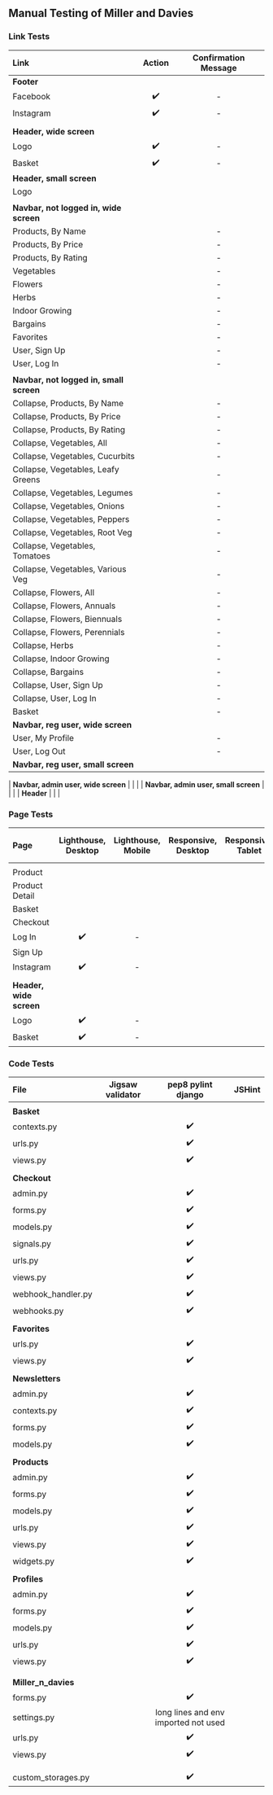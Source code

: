 ## Manual Testing of Miller and Davies

### Link Tests
| Link | Action | Confirmation Message |
|:-------------|:-----------:|:------------------------:|
| **Footer** |  |  |
| Facebook | :heavy_check_mark: | - |
| Instagram | :heavy_check_mark: | - |
| |  |  |
| **Header, wide screen** |  |  |
| Logo | :heavy_check_mark: | - |
| Basket | :heavy_check_mark: | - |
| **Header, small screen** |  |  |
| Logo |  |
| |  |  |
| **Navbar, not logged in, wide screen** |  |  |
| Products, By Name|  | - |
| Products, By Price|  | - |
| Products, By Rating|  | - |
| Vegetables |  | - |
| Flowers |  | - |
| Herbs |  | - |
| Indoor Growing |  | - |
| Bargains |  | - |
| Favorites|  | - |
| User, Sign Up |  | - |
| User, Log In |  | - |
| |  |  |
| **Navbar, not logged in, small screen** |  |  |
| Collapse, Products, By Name |  | - |
| Collapse, Products, By Price |  | - |
| Collapse, Products, By Rating |  | - |
| Collapse, Vegetables, All |  | - |
| Collapse, Vegetables, Cucurbits |  | - |
| Collapse, Vegetables, Leafy Greens |  | - |
| Collapse, Vegetables, Legumes |  | - |
| Collapse, Vegetables, Onions |  | - |
| Collapse, Vegetables, Peppers |  | - |
| Collapse, Vegetables, Root Veg |  | - |
| Collapse, Vegetables, Tomatoes |  | - |
| Collapse, Vegetables, Various Veg |  | - |
| Collapse, Flowers, All |  | - |
| Collapse, Flowers, Annuals |  | - |
| Collapse, Flowers, Biennuals |  | - |
| Collapse, Flowers, Perennials |  | - |
| Collapse, Herbs |  | - |
| Collapse, Indoor Growing |  | - |
| Collapse, Bargains |  | - |
| Collapse, User, Sign Up |  | - |
| Collapse, User, Log In |  | - |
| Basket |  | - |
| **Navbar, reg user, wide screen** |  |  |
| User, My Profile |  | - |
| User, Log Out |  | - |
| **Navbar, reg user, small screen** |  |  |

| **Navbar, admin user, wide screen** |  |  |
| **Navbar, admin user, small screen** |  |  |
| **Header** |  |  |


### Page Tests
| Page | Lighthouse, Desktop | Lighthouse, Mobile | Responsive, Desktop | Responsive, Tablet | Responsive, Mobile | HTML-validator W3 |
|:-----|:-------------------:|:------------------:|:-------------------:|:------------------:|:------------------:|:-----------------:|
|  |  |  |  |  |  |  |
| Product |  |  |
| Product Detail |  |  |
| Basket |  |  |
| Checkout |  |  |
| Log In | :heavy_check_mark: | - |
| Sign Up |
| Instagram | :heavy_check_mark: | - |
| |  |  |
| **Header, wide screen** |  |  |
| Logo | :heavy_check_mark: | - |
| Basket | :heavy_check_mark: | - |


### Code Tests
| File | Jigsaw validator | pep8 pylint django | JSHint |
|:-----|:----------------:|:------------------:|:------:|
|  |  |  |  |
| **Basket** |  |  |  |
| contexts.py |  | :heavy_check_mark: |  |
| urls.py |  | :heavy_check_mark: |  |
| views.py |  | :heavy_check_mark: |  |
|  |  |  |  |
| **Checkout** |  |  |  |
| admin.py |  | :heavy_check_mark: |  |
| forms.py |  | :heavy_check_mark: |  |
| models.py |  | :heavy_check_mark: |  |
| signals.py |  | :heavy_check_mark: |  |
| urls.py |  | :heavy_check_mark: |  |
| views.py |  | :heavy_check_mark: |  |
| webhook_handler.py |  | :heavy_check_mark: |  |
| webhooks.py |  | :heavy_check_mark: |  |
|  |  |  |  |
| **Favorites** |  |  |  |
| urls.py |  | :heavy_check_mark: |  |
| views.py |  | :heavy_check_mark: |  |
|  |  |  |  |
| **Newsletters** |  |  |  |
| admin.py |  | :heavy_check_mark: |  |
| contexts.py |  | :heavy_check_mark: |  |
| forms.py |  | :heavy_check_mark: |  |
| models.py |  | :heavy_check_mark: |  |
|  |  |  |  |
| **Products** |  |  |  |
| admin.py |  | :heavy_check_mark: |  |
| forms.py |  | :heavy_check_mark: |  |
| models.py |  | :heavy_check_mark: |  |
| urls.py |  | :heavy_check_mark: |  |
| views.py |  | :heavy_check_mark: |  |
| widgets.py |  | :heavy_check_mark: |  |
|  |  |  |  |
| **Profiles** |  |  |  |
| admin.py |  | :heavy_check_mark: |  |
| forms.py |  | :heavy_check_mark: |  |
| models.py |  | :heavy_check_mark: |  |
| urls.py |  | :heavy_check_mark: |  |
| views.py |  | :heavy_check_mark: |  |
|  |  |  |  |
|  |  |  |  |
| **Miller_n_davies** |  |  |  |
| forms.py |  | :heavy_check_mark: |  |
| settings.py |  | long lines and env imported not used |  |
| urls.py |  | :heavy_check_mark: |  |
| views.py |  | :heavy_check_mark: |  |
|  |  |  |  |
|  |  |  |  |
| custom_storages.py |  | :heavy_check_mark: |  |


